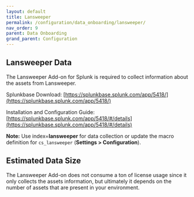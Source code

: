 ```yaml
---
layout: default
title: Lansweeper
permalink: /configuration/data_onboarding/lansweeper/
nav_order: 9
parent: Data Onboarding
grand_parent: Configuration
---
```


## **Lansweeper Data**

The Lansweeper Add-on for Splunk is required to collect information about the assets from Lansweeper. 

Splunkbase Download: 
[https://splunkbase.splunk.com/app/5418/](https://splunkbase.splunk.com/app/5418/) 

Installation and Configuration Guide: 
[https://splunkbase.splunk.com/app/5418/#/details](https://splunkbase.splunk.com/app/5418/#/details) 

**Note:** Use index=**lansweeper** for data collection or update the macro definition for `cs_lansweeper` (**Settings > Configuration**).

## Estimated Data Size

The Lansweeper Add-on does not consume a ton of license usage since it only collects the assets information, but ultimately it depends on the number of assets that are present in your environment. 